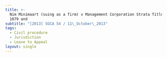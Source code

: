 ```yaml
---
title: >-
  Nim Minimaart (suing as a firm) v Management Corporation Strata Title Plan No
  1079 and
subtitle: "[2013] SGCA 54 / 11\_October\_2013"
tags:
  - Civil procedure
  - Jurisdiction
  - Leave to Appeal
layout: single
---
```


